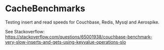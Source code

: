 # CacheBenchmarks
Testing insert and read speeds for Couchbase, Redis, Mysql and Aerospike.

See Stackoverflow: https://stackoverflow.com/questions/65001938/couchbase-benchmark-very-slow-inserts-and-gets-using-keyvalue-operations-slo
